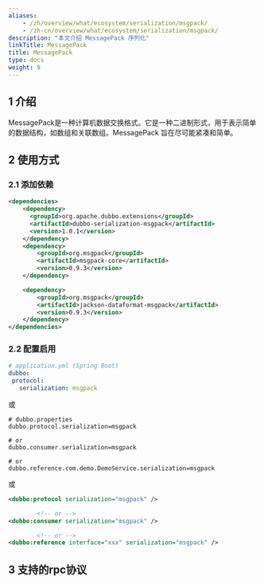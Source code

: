 ```yaml
---
aliases:
    - /zh/overview/what/ecosystem/serialization/msgpack/
    - /zh-cn/overview/what/ecosystem/serialization/msgpack/
description: "本文介绍 MessagePack 序列化"
linkTitle: MessagePack
title: MessagePack
type: docs
weight: 9
---
```




## 1 介绍

MessagePack是一种计算机数据交换格式。它是一种二进制形式，用于表示简单的数据结构，如数组和关联数组。MessagePack 旨在尽可能紧凑和简单。

## 2 使用方式

### 2.1 添加依赖

```xml
<dependencies>
    <dependency>
      <groupId>org.apache.dubbo.extensions</groupId>
      <artifactId>dubbo-serialization-msgpack</artifactId>
      <version>1.0.1</version>
    </dependency>
    <dependency>
        <groupId>org.msgpack</groupId>
        <artifactId>msgpack-core</artifactId>
        <version>0.9.3</version>
    </dependency>

    <dependency>
        <groupId>org.msgpack</groupId>
        <artifactId>jackson-dataformat-msgpack</artifactId>
        <version>0.9.3</version>
    </dependency>
</dependencies>
```

### 2.2 配置启用


```yaml
# application.yml (Spring Boot)
dubbo:
 protocol:
   serialization: msgpack
```
或
```properties
# dubbo.properties
dubbo.protocol.serialization=msgpack

# or
dubbo.consumer.serialization=msgpack

# or
dubbo.reference.com.demo.DemoService.serialization=msgpack
```
或
```xml
<dubbo:protocol serialization="msgpack" />

        <!-- or -->
<dubbo:consumer serialization="msgpack" />

        <!-- or -->
<dubbo:reference interface="xxx" serialization="msgpack" />
```

## 3 支持的rpc协议
